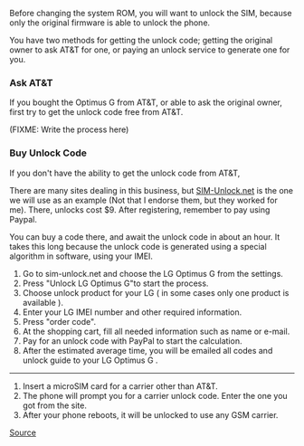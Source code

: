 Before changing the system ROM, you will want to unlock the SIM, because only the original firmware is able to unlock the phone.

You have two methods for getting the unlock code; getting the original owner to ask AT&T for one, or paying an unlock service to generate one for you.

### Ask AT&T

If you bought the Optimus G from AT&T, or able to ask the original owner, first try to get the unlock code free from AT&T.

(FIXME: Write the process here)

### Buy Unlock Code

If you don't have the ability to get the unlock code from AT&T, 

There are many sites dealing in this business, but [SIM-Unlock.net](http://sim-unlock.net/simlock/LG/Optimus_G/) is the one we will use as an example (Not that I endorse them, but they worked for me). There, unlocks cost $9. After registering, remember to pay using Paypal.

You can buy a code there, and await the unlock code in about an hour. It takes this long because the unlock code is generated using a special algorithm in software, using your IMEI.

1. Go to sim-unlock.net and choose the LG Optimus G from the settings.
2. Press "Unlock LG Optimus G"to start the process.
3. Choose unlock product for your LG ( in some cases only one product is available ).
4. Enter your LG IMEI number and other required information.
5. Press "order code".
6. At the shopping cart, fill all needed information such as name or e-mail.
7. Pay for an unlock code with PayPal to start the calculation.
8. After the estimated average time, you will be emailed all codes and unlock guide to your LG Optimus G .

---

1. Insert a microSIM card for a carrier other than AT&T.
2. The phone will prompt you for a carrier unlock code. Enter the one you got from the site.
3. After your phone reboots, it will be unlocked to use any GSM carrier.

[Source](http://www.howardforums.com/showthread.php/1778549-How-to-unlock-LG-Optimus-G-to-use-all-sim-cards)